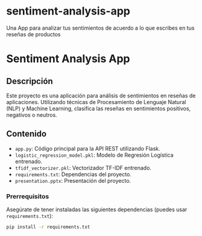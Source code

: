 # sentiment-analysis-app
Una App para analizar tus sentimientos de acuerdo a lo que escribes en tus reseñas de productos

# Sentiment Analysis App

## Descripción

Este proyecto es una aplicación para análisis de sentimientos en reseñas de aplicaciones. Utilizando técnicas de Procesamiento de Lenguaje Natural (NLP) y Machine Learning, clasifica las reseñas en sentimientos positivos, negativos o neutros.

## Contenido

- `app.py`: Código principal para la API REST utilizando Flask.
- `logistic_regression_model.pkl`: Modelo de Regresión Logística entrenado.
- `tfidf_vectorizer.pkl`: Vectorizador TF-IDF entrenado.
- `requirements.txt`: Dependencias del proyecto.
- `presentation.pptx`: Presentación del proyecto.


### Prerrequisitos

Asegúrate de tener instaladas las siguientes dependencias (puedes usar `requirements.txt`):

```bash
pip install -r requirements.txt
